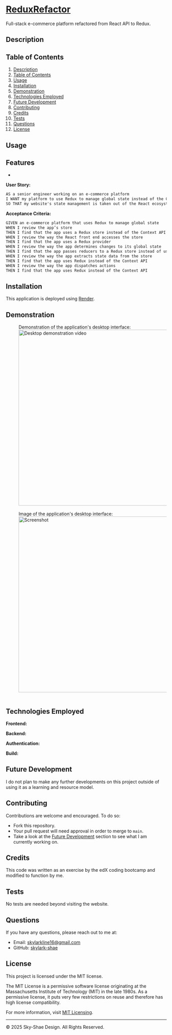 # [ReduxRefactor](https://LINK)
Full-stack e-commerce platform refactored from React API to Redux.

## Description


## Table of Contents
1. [Description](#description)
2. [Table of Contents](#table-of-contents)
3. [Usage](#usage)
4. [Installation](#installation)
5. [Demonstration](#demonstration)
6. [Technologies Employed](#technologies-employed)
7. [Future Development](#future-development)
8. [Contributing](#contributing)
9. [Credits](#credits)
10. [Tests](#tests)
11. [Questions](#questions)
12. [License](#license)

## Usage
**Features**
- 
-

**User Story:**
```md
AS a senior engineer working on an e-commerce platform
I WANT my platform to use Redux to manage global state instead of the Context API
SO THAT my website's state management is taken out of the React ecosystem
```

**Acceptance Criteria:**
```md
GIVEN an e-commerce platform that uses Redux to manage global state
WHEN I review the app’s store
THEN I find that the app uses a Redux store instead of the Context API
WHEN I review the way the React front end accesses the store
THEN I find that the app uses a Redux provider
WHEN I review the way the app determines changes to its global state
THEN I find that the app passes reducers to a Redux store instead of using the Context API
WHEN I review the way the app extracts state data from the store
THEN I find that the app uses Redux instead of the Context API
WHEN I review the way the app dispatches actions
THEN I find that the app uses Redux instead of the Context API
```

## Installation
This application is deployed using [Render](https:FILL).

## Demonstration
   <div style="margin-left: 40px;">
   Demonstration of the application's desktop interface:<br/>
   <img src=".gif" alt="Desktop demonstration video" width="550"/>
   </div>
   <br/>

   <div style="margin-left: 40px;">
   Image of the application's desktop interface:<br/>
   <img src=".png" alt="Screenshot" width="550"/>
   </div>
   <br/>

## Technologies Employed
**Frontend:**  
   <!-- ![React](https://img.shields.io/badge/-React-20232A?logo=react&logoColor=61DAFB) 
   ![TypeScript](https://img.shields.io/badge/-TypeScript-3178C6?logo=typescript&logoColor=white)  
   ![Apollo Client](https://img.shields.io/badge/-Apollo%20Client-311C87?logo=apollographql&logoColor=white) 
   ![React Bootstrap](https://img.shields.io/badge/-React%20Bootstrap-563D7C?logo=bootstrap&logoColor=white) -->

**Backend:**  
   <!-- ![Node.js](https://img.shields.io/badge/-Node.js-339933?logo=node.js&logoColor=white) 
   ![Express](https://img.shields.io/badge/-Express-000000?logo=express&logoColor=white)  
   ![MongoDB](https://img.shields.io/badge/-MongoDB-47A248?logo=mongodb&logoColor=white) 
   ![Mongoose](https://img.shields.io/badge/-Mongoose-880000?logo=mongodb&logoColor=white)   
   ![Apollo Server](https://img.shields.io/badge/-Apollo%20Server-311C87?logo=apollographql&logoColor=white) 
   ![GraphQL](https://img.shields.io/badge/-GraphQL-E10098?logo=graphql&logoColor=white) -->

**Authentication:**  
   <!-- ![JSON Web Tokens](https://img.shields.io/badge/-JSON%20Web%20Tokens-000000?logo=jsonwebtokens&logoColor=white) -->

**Build:**  
   <!-- ![Vite](https://img.shields.io/badge/-Vite-646CFF?logo=vite&logoColor=white) 
   ![TypeScript](https://img.shields.io/badge/-TypeScript-3178C6?logo=typescript&logoColor=white) -->

## Future Development
I do not plan to make any further developments on this project outside of using it as a learning and resource model.

## Contributing
Contributions are welcome and encouraged. To do so:
- Fork this repository.  
- Your pull request will need approval in order to merge to `main`.  
- Take a look at the [Future Development](#future-development) section to see what I am currently working on.

## Credits
This code was written as an exercise by the edX coding bootcamp and modified to function by me.

## Tests
No tests are needed beyond visiting the website.

## Questions
If you have any questions, please reach out to me at:
- Email: [skylarkline16@gmail.com](mailto:skylarkline16@gmail.com)
- GitHub: [skylark-shae](https://github.com/skylark-shae)

## License

This project is licensed under the MIT license.

The MIT License is a permissive software license originating at the Massachusetts Institute of Technology (MIT) in the late 1980s. As a permissive license, it puts very few restrictions on reuse and therefore has high license compatibility.

For more information, visit [MIT Licensing](https://choosealicense.com/licenses/mit/).

---

© 2025 Sky-Shae Design. All Rights Reserved.
